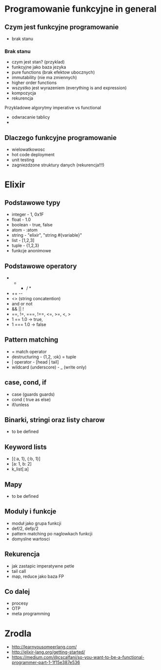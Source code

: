 # Programowanie funkcyjne in general

## Czym jest funkcyjne programowanie
 - brak stanu

### Brak stanu
 - czym jest stan? (przyklad)   
 - funkcyjne jako baza jezyka
 - pure functions (brak efektow ubocznych)
 - immutability (nie ma zmiennych)
 - higher order functions
 - wszystko jest wyrazeniem (everything is and expression)
 - kompozycja
 - rekurencja

Przykladowe algorytmy imperative vs functional
- odwracanie tablicy
-

## Dlaczego funkcyjne programowanie
 - wielowatkowosc
 - hot code deployment
 - unit testing
 - zagniezdzone struktury danych (rekurencja!!!)

# Elixir

## Podstawowe typy
 - integer - 1, 0x1F
 - float - 1.0
 - boolean - true, false
 - atom - :atom
 - string - "elixir", "string #{variable}"
 - list - [1,2,3]
 - tuple - {1,2,3}
 - funkcje anonimowe

## Podstawowe operatory
 - + - / *
 - ++ --
 - <> (string concatention)
 - and or not
 - && || !
 - ==, !=, ===, !==, <=, >=, <, >
  - 1 == 1.0 -> true,
  - 1 === 1.0 -> false

## Pattern matching
- = match operator
- destructuring - {1,2, :ok} = tuple
- | operator - [head | tail]
- wildcard (underscore) - _ (write only)

## case, cond, if
- case (guards guards)
- cond ( true as else)
- if/unless

## Binarki, stringi oraz listy charow
 - to be defined

## Keyword lists
- [{:a, 1}, {:b, 1}]
- [a: 1, b: 2]
- k_list[:a]

## Mapy
 - to be defined

## Moduly i funkcje
- moduł jako grupa funkcji
- def/2, defp/2
- pattern matching po naglowkach funkcji
- domyslne wartosci

## Rekurencja
- jak zastapic imperatywne petle
- tail call
- map, reduce jako baza FP

## Co dalej
 - procesy
 - OTP
 - meta programming

# Zrodla
- http://learnyousomeerlang.com/
- http://elixir-lang.org/getting-started/
- https://medium.com/@cscalfani/so-you-want-to-be-a-functional-programmer-part-1-1f15e387e536
